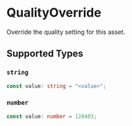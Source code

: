 # QualityOverride

Override the quality setting for this asset.


## Supported Types

### `string`

```typescript
const value: string = "<value>";
```

### `number`

```typescript
const value: number = 128403;
```

